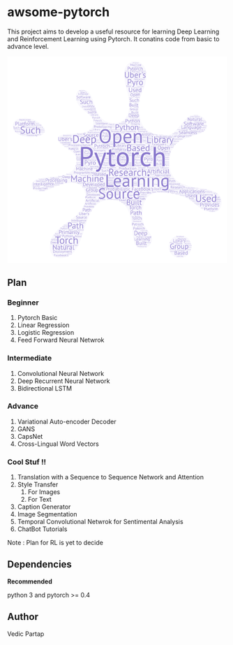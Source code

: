 # awsome-pytorch
This project aims to develop a useful resource for learning Deep Learning and Reinforcement Learning using Pytorch. It conatins code from basic to advance level. 

![LOGO](pytroch.png)

## Plan ##

### Beginner ###
1. Pytorch Basic
2. Linear Regression
3. Logistic Regression
4. Feed Forward Neural Netwrok 

### Intermediate ###
1. Convolutional Neural Network
2. Deep Recurrent Neural Network 
3. Bidirectional LSTM

### Advance ###
1. Variational Auto-encoder Decoder 
2. GANS
3. CapsNet
4. Cross-Lingual Word Vectors

### Cool Stuf !! ###
1. Translation with a Sequence to Sequence Network and Attention
2. Style Transfer 
     1.  For Images 
     2.  For Text
3. Caption Generator
4. Image Segmentation
5. Temporal Convolutional Netwrok for Sentimental Analysis
6. ChatBot Tutorials

Note : Plan for RL is  yet to decide 

## Dependencies ##

**Recommended**

python 3 and pytorch >= 0.4 



## Author ##

Vedic Partap
